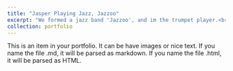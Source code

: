 ```yaml
---
title: "Jasper Playing Jazz, Jazzoo"
excerpt: "We formed a jazz band 'Jazzoo', and im the trumpet player.<br/><img src='/images/trumpet.png'>"
collection: portfolio
---
```


This is an item in your portfolio. It can be have images or nice text. If you name the file .md, it will be parsed as markdown. If you name the file .html, it will be parsed as HTML. 
